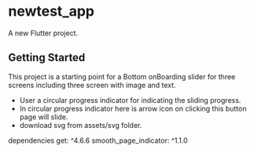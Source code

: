 # newtest_app

A new Flutter project.

## Getting Started

This project is a starting point for a Bottom onBoarding slider for three screens including three screen with image and text.
* User a circular progress indicator for indicating the sliding progress.
* In circular progress indicator here is arrow icon on clicking this button page will slide.
* download svg from assets/svg folder.

dependencies
get: ^4.6.6
smooth_page_indicator: ^1.1.0






